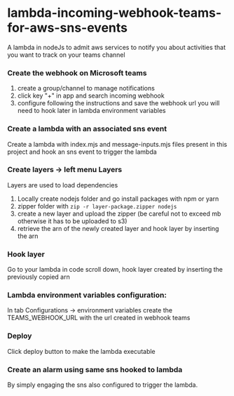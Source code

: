 # lambda-incoming-webhook-teams-for-aws-sns-events
A lambda in nodeJs to admit aws services to notify you about activities that you want to track on your teams channel

### Create the webhook on Microsoft teams
1. create a group/channel to manage notifications
2. click key "+" in app and search incoming webhook
3. configure following the instructions and save the webhook url you will need to hook later in lambda environment variables

### Create a lambda with an associated sns event 
Create a lambda with index.mjs and message-inputs.mjs files present in this project and hook an sns event to trigger the lambda

### Create layers -> left menu Layers
Layers are used to load dependencies
1. Locally create nodejs folder and go install packages with npm or yarn
2. zipper folder with `zip -r layer-package.zipper nodejs`
3. create a new layer and upload the zipper (be careful not to exceed mb otherwise it has to be uploaded to s3)
4. retrieve the arn of the newly created layer and hook layer by inserting the arn

### Hook layer
Go to your lambda in code scroll down, hook layer created by inserting the previously copied arn

### Lambda environment variables configuration:
In tab Configurations -> environment variables create the TEAMS_WEBHOOK_URL with the url created in webhook teams

### Deploy
Click deploy button to make the lambda executable

### Create an alarm using same sns hooked to lambda
By simply engaging the sns also configured to trigger the lambda.

